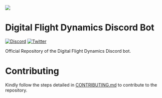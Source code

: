 
<img src="https://cdn.discordapp.com/attachments/918930153608990770/928235894723457144/LogoWithText.png">

# Digital Flight Dynamics Discord Bot

[![Discord](https://img.shields.io/discord/808790838163406848.svg?label=&logo=discord&logoColor=ffffff&color=7289DA&labelColor=7289DA)](https://discord.gg/REGJgP4gZd)
[![Twitter](https://img.shields.io/twitter/follow/dfd35x?style=social)](https://twitter.com/DFD35X)

Official Repository of the Digital Flight Dynamics Discord bot.

# Contributing 

Kindly follow the steps detailed in [CONTRIBUTING.md](.github/CONTRIBUTING.md) to contribute to the repository.
